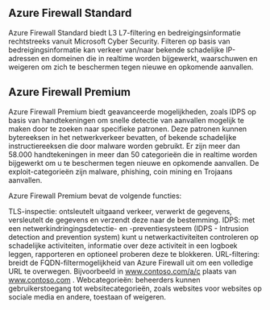 ## Azure Firewall Standard

Azure Firewall Standard biedt L3 L7-filtering en bedreigingsinformatie rechtstreeks vanuit Microsoft Cyber Security. Filteren op basis van bedreigingsinformatie kan verkeer van/naar bekende schadelijke IP-adressen en domeinen die in realtime worden bijgewerkt, waarschuwen en weigeren om zich te beschermen tegen nieuwe en opkomende aanvallen.

## Azure Firewall Premium

Azure Firewall Premium biedt geavanceerde mogelijkheden, zoals IDPS op basis van handtekeningen om snelle detectie van aanvallen mogelijk te maken door te zoeken naar specifieke patronen. Deze patronen kunnen bytereeksen in het netwerkverkeer bevatten, of bekende schadelijke instructiereeksen die door malware worden gebruikt. Er zijn meer dan 58.000 handtekeningen in meer dan 50 categorieën die in realtime worden bijgewerkt om u te beschermen tegen nieuwe en opkomende aanvallen. De exploit-categorieën zijn malware, phishing, coin mining en Trojaans aanvallen.

Azure Firewall Premium bevat de volgende functies:

TLS-inspectie: ontsleutelt uitgaand verkeer, verwerkt de gegevens, versleutelt de gegevens en verzendt deze naar de bestemming.
IDPS: met een netwerkindringingsdetectie- en -preventiesysteem (IDPS - Intrusion detection and prevention system) kunt u netwerkactiviteiten controleren op schadelijke activiteiten, informatie over deze activiteit in een logboek leggen, rapporteren en optioneel proberen deze te blokkeren.
URL-filtering: breidt de FQDN-filtermogelijkheid van Azure Firewall uit om een volledige URL te overwegen. Bijvoorbeeld in www.contoso.com/a/c plaats van www.contoso.com .
Webcategorieën: beheerders kunnen gebruikerstoegang tot websitecategorieën, zoals websites voor websites op sociale media en andere, toestaan of weigeren.